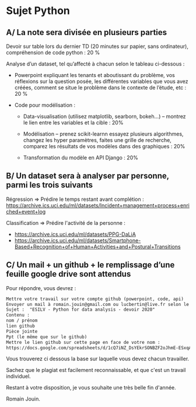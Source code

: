 # Sujet Python

## A/ La note sera divisée en plusieurs parties

Devoir sur table lors du dernier TD (20 minutes sur papier, sans ordinateur), compréhension de code python : 20 %

Analyse d’un dataset, tel qu’affecté à chacun selon le tableau ci-dessous :

* Powerpoint expliquant les tenants et aboutissant du problème, vos réflexions sur la question posée, les différentes variables que vous avez créées, comment se situe le problème dans le contexte de l’étude, etc : 20 %

* Code pour modélisation :

  * Data-visualisation (utilisez matplotlib, searborn, bokeh…) – montrez le lien entre les variables et la cible : 20%

  * Modélisation – prenez scikit-learnn essayez plusieurs algorithmes, changez les hyper paramètres, faites une grille de recherche, comparez les résultats de vos modèles dans des graphiques : 20%

  * Transformation du modèle en API Django : 20%

## B/ Un dataset sera à analyser par personne, parmi les trois suivants

Régression => Prédire le temps restant avant complétion :
https://archive.ics.uci.edu/ml/datasets/Incident+management+process+enriched+event+log

Classification => Prédire l'activité de la personne :
* https://archive.ics.uci.edu/ml/datasets/PPG-DaLiA
* https://archive.ics.uci.edu/ml/datasets/Smartphone-Based+Recognition+of+Human+Activities+and+Postural+Transitions

## C/ Un mail + un github + le remplissage d’une feuille google drive sont attendus

Pour répondre, vous devrez :

```txt
Mettre votre travail sur votre compte github (powerpoint, code, api)
Envoyer un mail à romain.jouin@gmail.com ou lucbertin@live.fr selon le professeur que vous avez eu en cours, avec :
Sujet :  "ESILV - Python for data analysis - devoir 2020"
Contenu :
nom / prénom
lien github
Pièce jointe
Ppt (le même que sur le github)
Mettre le lien github sur cette page en face de votre nom :
https://docs.google.com/spreadsheets/d/1cQ7iNZ_DsYEkrSONBZF2oJhmE-ESxqAv8VpTuiAnx5I/edit?usp=sharing
```

Vous trouverez ci dessous la base sur laquelle vous devez chacun travailler.

Sachez que le plagiat est facilement reconnaissable, et que c'est un travail individuel.

Restant à votre disposition, je vous souhaite une très belle fin d'année.

Romain Jouin.
